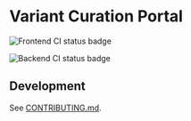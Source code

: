 # Variant Curation Portal

![Frontend CI status badge](https://github.com/broadinstitute/variant-curation-portal/actions/workflows/frontend-ci.yml/badge.svg)

![Backend CI status badge](https://github.com/broadinstitute/variant-curation-portal/actions/workflows/backend-ci.yml/badge.svg)

## Development

See [CONTRIBUTING.md](./CONTRIBUTING.md).
